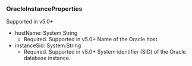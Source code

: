 ### OracleInstanceProperties
Supported in v5.0+

- hostName: System.String
  - Required. Supported in v5.0+
  Name of the Oracle host.
- instanceSid: System.String
  - Required. Supported in v5.0+
  System identifier (SID) of the Oracle database instance.
